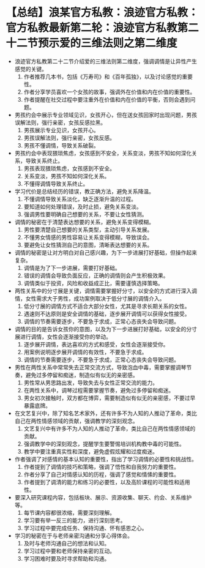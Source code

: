 # 【总结】浪某官方私教：浪迹官方私教：官方私教最新第二轮：浪迹官方私教第二十二节预示爱的三维法则之第二维度

-   浪迹官方私教第二十二节介绍爱的三维法则第二维度，强调调情是让异性产生感觉的关键。
    1.  作者推荐几本书，包括《万寿司》和《百年孤独》，以及讨论感觉的重要性。
    2.  作者分享学员喜欢一个女孩的故事，强调外在价值和内在价值的重要性。
    3.  作者提醒在社交过程中要注重外在价值和内在价值的平衡，否则会遇到问题。
-   男孩约会中展示专业领域见识，女孩开心，但在送女孩回家时出现问题，男孩误解法则，强行亲密，女孩反感拉黑。
    1.  男孩展示专业见识，女孩开心。
    2.  男孩误解法则，强行亲密，女孩反感。
    3.  男孩不懂调情，导致关系破裂。
-   男孩约会中表现猥琐焦虑，女孩感到不安全，关系变淡，男孩不知如何深化关系，导致关系终止。
    1.  男孩表现猥琐焦虑，女孩感到不安全。
    2.  关系变淡，男孩不知如何深化关系。
    3.  不懂得调情导致关系终止。
-   学习代价是总结经历的错误，教正确方法，避免关系降温。
    1.  不懂调情导致关系淡化，缺乏逐渐升温的过程。
    2.  要知道如何处理错误，及时止损，避免关系变淡。
    3.  强调男性要明确自己想要的关系，不要让女性猜测。
-   调情的秘密在于清楚表达想要的关系，避免关系变得模糊。
    1.  男性要清楚自己想要的关系类型，主动引导关系发展。
    2.  不懂男女情感的男性容易让关系变得模糊，导致误会。
    3.  要避免让女性猜测自己的意图，清晰表达想要的关系。
-   调情的秘密是让对方明白对自己感兴趣，为下一步进展打好基础，但操作起来复杂。
    1.  调情是为了下一步进展，需要打好基础。
    2.  错误的调情会导致负面反应，正确的调情则会产生积极效果。
    3.  调情类似于投资，风险和收益成正比，需要谨慎选择策略。
-   两性关系中的分寸展是关键，调情需要掌握好分寸，以安全的方式进行深入调情，女性需求大于男性，成功案例取决于低分寸展的调情介入。
    1.  低分寸展的调情方式不适合大部分女性，尤其是寻求长期关系的女性。
    2.  遇速则不达原则是安全调情的基础，逐步展开调情可以获得女性接受。
    3.  调情的节奏需要逐步，不要急于求成，正常心态丧失会导致问题。
-   调情的目的是告诉女孩你的意图，以及为下一步进展打好基础，以安全的分寸展进行调情，女性会逐渐接受你的举动。
    1.  逐步展开调情，表达喜欢的方式和感受，女性会逐渐接受你。
    2.  用案例说明逐步展开调情的有效性，不要急于求成。
    3.  调情的节奏需要逐步，不要急于求成，正常心态丧失会导致问题。
-   男性在两性关系中常常失去正常交流方式，导致泡血中毒，需要掌握调琴节奏，避免过多停留和痴迷，制造似有似无的亲密感。
    1.  男性常从男思路出发，导致失去与女性正常交流的能力。
    2.  在两性关系中，调琴过程需要掌握节奏，避免过多停留和痴迷。
    3.  男女初次接触时，双方都在博弈，需要制造似有似无的亲密感，不要过早暴露底牌。
-   在文艺复兴中，除了知名艺术家外，还有许多不为人知的人推动了革命，类比自己在两性情感领域的贡献，强调教学的深刻观念。
    1.  文艺复兴中有许多不为人知的人推动了革命，类比自己在两性情感领域的贡献。
    2.  强调教学中的深刻观念，提醒学生要警惕培训机构教中毒的可能性。
    3.  教学中要注重真实性和深度，避免虚假炫耀和过度痴迷。
-   作者强调了对感情的基本认知的重要性，指出了学习调情的必要性和挑战性。
    1.  作者提到了调情的技巧和策略，强调了悟性和自我努力的重要性。
    2.  作者分享了自己对情感认知的历程，强调了感觉和情愫的重要性。
    3.  作者提到了调清的能力和练习的必要性，以及高阶课程的可能性和适用性。
-   要深入研究课程内容，包括板块、展示、资源收集、聊天、约会、关系维护等。
    1.  每节课内容都很浓缩，需要深刻理解。
    2.  学习要有举一反三的能力，进行深刻思考。
    3.  学习过程中要完成任务、保持沟通、怀有感恩之心。
-   学习的秘密在于与老师亲密沟通和分享心得体会。
    1.  及时与老师沟通自己的想法和认知。
    2.  学习过程中要和老师保持亲密的互动。
    3.  学习困难时要及时寻求帮助和沟通。